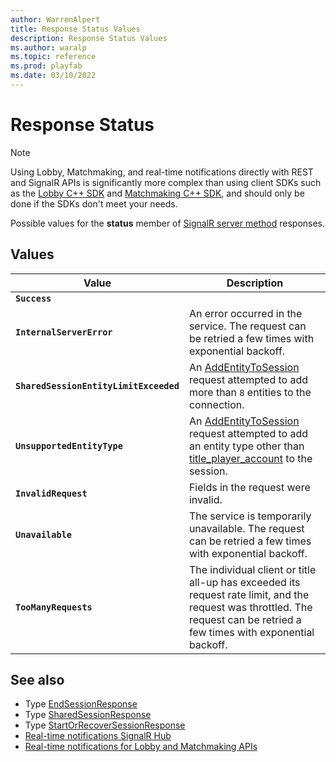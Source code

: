 ```yaml
---
author: WarrenAlpert
title: Response Status Values
description: Response Status Values
ms.author: waralp
ms.topic: reference
ms.prod: playfab
ms.date: 03/10/2022
---
```


# Response Status

> [!NOTE]
> Using Lobby, Matchmaking, and real-time notifications directly with REST and
> SignalR APIs is significantly more complex than using client SDKs such as the
> [Lobby C++
> SDK](../../multiplayer/lobby/playfabmultiplayerreference-cpp/pflobby/pflobby_members.md)
> and [Matchmaking C++
> SDK](../../multiplayer/lobby/playfabmultiplayerreference-cpp/pfmatchmaking/pfmatchmaking_members.md),
> and should only be done if the SDKs don't meet your needs.

Possible values for the **status** member of [SignalR server
method](../signalr-hub.md#server-methods) responses.

## Values

| Value | Description |
| --- | --- |
| **`Success`** |  |
| **`InternalServerError`** | An error occurred in the service. The request can be retried a few times with exponential backoff. |
| **`SharedSessionEntityLimitExceeded`** | An [AddEntityToSession](../server-methods/add-entity-to-session.md) request attempted to add more than `8` entities to the connection. |
| **`UnsupportedEntityType`** | An [AddEntityToSession](../server-methods/add-entity-to-session.md) request attempted to add an entity type other than [title_player_account](../../data/entities/available-built-in-entity-types.md#title_player_account) to the session. |
| **`InvalidRequest`** | Fields in the request were invalid. |
| **`Unavailable`** | The service is temporarily unavailable. The request can be retried a few times with exponential backoff. |
| **`TooManyRequests`** | The individual client or title all-up has exceeded its request rate limit, and the request was throttled. The request can be retried a few times with exponential backoff. |

## See also

- Type [EndSessionResponse](end-session-response.md)
- Type [SharedSessionResponse](shared-session-response.md)
- Type [StartOrRecoverSessionResponse](start-or-recover-session-response.md)
- [Real-time notifications SignalR Hub](../signalr-hub.md)
- [Real-time notifications for Lobby and Matchmaking APIs](../overview.md)

